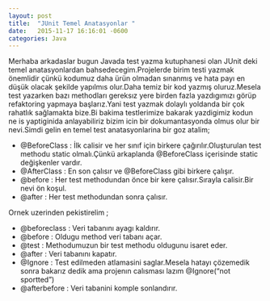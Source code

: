 ```yaml
---
layout: post
title:  "JUnit Temel Anatasyonlar "
date:   2015-11-17 16:16:01 -0600
categories: Java
---
```


Merhaba arkadaslar bugun Javada test yazma kutuphanesi olan JUnit deki temel anatasyonlardan bahsedecegim.Projelerde birim testi yazmak önemlidir çünkü kodumuz daha ürün olmadan sınanmış ve hata payı en düşük olacak şekilde yapılmıs olur.Daha temiz bir kod yazmış oluruz.Mesela test yazarken bazı methodları gereksız yere birden fazla yazdıgımızı görüp refaktoring yapmaya başlarız.Yani test yazmak dolaylı yoldanda bir çok rahatlık sağlamakta bize.Bi bakima testlerimize bakarak yazdigimiz kodun ne is yaptiginida anlayabiliriz bizim icin bir dokumantasyonda olmus olur bir nevi.Simdi gelin en temel test anatasyonlarina bir goz atalim;

* @BeforeClass : İlk calisir ve her sınıf için birkere çağırılır.Oluşturulan test methodu static olmalı.Çünkü arkaplanda @BeforeClass içerisinde static değişkenler vardır.
* @AfterClass : En son çalısır ve @BeforeClass gibi birkere çalışır.
* @before : Her test methodundan önce bir kere çalısır.Sırayla calisir.Bir nevi ön koşul.
* @after : Her test methodundan sonra çalısır.

Ornek uzerinden pekistirelim ;

* @beforeclass : Veri tabanını ayagı kaldırır.
* @before : Oldugu method veri tabanı açar.
* @test : Methodumuzun bir test methodu oldugunu isaret eder.
* @after : Veri tabanını kapatır.
* @Ignore : Test edilmeden atlamasini saglar.Mesela hatayı çözemedik sonra bakarız dedik ama projenın calısması lazım @Ignore(“not sportted”)
* @afterbefore : Veri tabanini komple sonlandırır.
